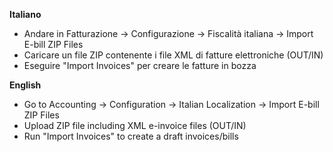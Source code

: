 **Italiano**

- Andare in Fatturazione -\> Configurazione -\> Fiscalità italiana -\>
  Import E-bill ZIP Files
- Caricare un file ZIP contenente i file XML di fatture elettroniche
  (OUT/IN)
- Eseguire "Import Invoices" per creare le fatture in bozza

**English**

- Go to Accounting -\> Configuration -\> Italian Localization -\> Import
  E-bill ZIP Files
- Upload ZIP file including XML e-invoice files (OUT/IN)
- Run "Import Invoices" to create a draft invoices/bills
